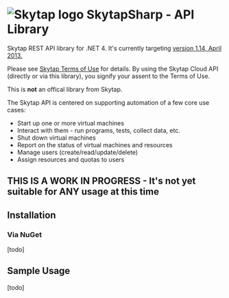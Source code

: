 ![Skytap logo](http://media.marketwire.com/attachments/201204/39415_skytaplogotag.gif "Skytap logo")
SkytapSharp - API Library
===========

Skytap REST API library for .NET 4.  It's currently targeting [version 1.14, April 2013.](https://cloud.skytap.com/skytap-cloud-1.14.pdf)

Please see [Skytap Terms of Use](http://skytap.com/terms-of-use) for details.  By using the Skytap Cloud API (directly or via this library), you signify your assent to the Terms of Use.

This is **not** an offical library from Skytap.

The Skytap API is centered on supporting automation of a few core use cases:

 * Start up one or more virtual machines
 * Interact with them - run programs, tests, collect data, etc.
 * Shut down virtual machines
 * Report on the status of virtual machines and resources
 * Manage users (create/read/update/delete)
 * Assign resources and quotas to users

## THIS IS A WORK IN PROGRESS - It's not yet suitable for ANY usage at this time

## Installation

### Via NuGet

[todo]

## Sample Usage

[todo]
